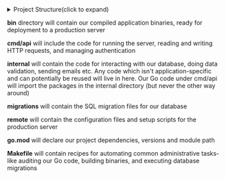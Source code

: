 
<details>
<summary> Project Structure(click to expand)</summary>
<pre><code>
greenlight-api/
├── bin/                # Compiled application binaries (production-ready)
├── cmd/api/            # Application entry point (main.go) and HTTP server setup
├── internal/           # Core app logic: DB, validation, services, etc.
├── migrations/         # SQL migration scripts
├── remote/             # Production deployment scripts/configs
├── go.mod              # Module definition and dependencies
├── Makefile            # Automation tasks: build, migrate, lint, etc.
└── README.md           # Project documentation
</code></pre>
</details>


**bin**  directory will contain our compiled application binaries, ready for deployment to a production server


**cmd/api** will include the code for running the server, reading and writing HTTP requests, and managing authentication

**internal** will contain the code for interacting with our database, doing data validation, sending emails etc. Any code which isn't application-specific and can potentially be reused will live in here. Our Go code under cmd/api will import the packages in the internal directory (but never the other way around)

**migrations** will contain the SQL migration files for our database

**remote** will contain the configuration files and setup scripts for the production server

**go.mod** will declare our project dependencies, versions and module path

**Makefile** will contain recipes for automating common administrative tasks- like auditing our Go code, building binaries, and executing database migrations
